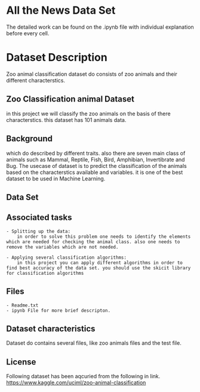 # All the News Data Set
The detailed work can be found on the .ipynb file with individual explanation before every cell. 

# Dataset Description 

Zoo animal classification dataset do consists of zoo animals and their different characterstics.

## Zoo Classification animal Dataset
in this project we will classify the zoo animals on the basis of there characterstics. this dataset has 101 animals data. 

## Background 

which do described by different traits. also there are seven main class of animals such as Mammal, Reptile, Fish, Bird, Amphibian, Invertibrate and Bug. The usecase of dataset is to predict the classification of the animals based on the characterstics available and variables. it is one of the best dataset to be used in Machine Learning.

## Data Set



## Associated tasks

	- Splitting up the data: 
		in order to solve this problem one needs to identify the elements which are needed for checking the animal class. also one needs to remove the variables which are not needed.
	
	- Applying several classification algorithms:  
		in this project you can apply different algorithms in order to find best accuracy of the data set. you should use the skicit library for classification algorithms
## Files

	- Readme.txt
	- ipynb File for more brief descripton.
	
## Dataset characteristics
	
Dataset do contains several files, like zoo animals files and the test file.

## License
Following dataset has been aqcuried from the following in link.
https://www.kaggle.com/uciml/zoo-animal-classification




